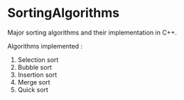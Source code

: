 SortingAlgorithms
=================

Major sorting algorithms and their implementation in C++.

Algorithms implemented :
1. Selection sort
2. Bubble sort
3. Insertion sort
4. Merge sort
5. Quick sort


